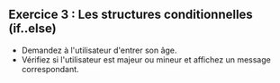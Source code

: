 ## Exercice 3 : Les structures conditionnelles (if..else)

- Demandez à l'utilisateur d'entrer son âge.
- Vérifiez si l'utilisateur est majeur ou mineur et affichez un message correspondant.